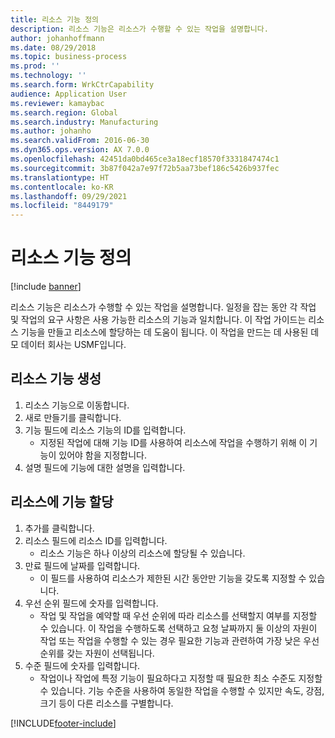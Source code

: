 ```yaml
---
title: 리소스 기능 정의
description: 리소스 기능은 리소스가 수행할 수 있는 작업을 설명합니다.
author: johanhoffmann
ms.date: 08/29/2018
ms.topic: business-process
ms.prod: ''
ms.technology: ''
ms.search.form: WrkCtrCapability
audience: Application User
ms.reviewer: kamaybac
ms.search.region: Global
ms.search.industry: Manufacturing
ms.author: johanho
ms.search.validFrom: 2016-06-30
ms.dyn365.ops.version: AX 7.0.0
ms.openlocfilehash: 42451da0bd465ce3a18ecf18570f3331847474c1
ms.sourcegitcommit: 3b87f042a7e97f72b5aa73bef186c5426b937fec
ms.translationtype: HT
ms.contentlocale: ko-KR
ms.lasthandoff: 09/29/2021
ms.locfileid: "8449179"
---
```

# <a name="define-resource-capabilities"></a>리소스 기능 정의

[!include [banner](../../includes/banner.md)]

리소스 기능은 리소스가 수행할 수 있는 작업을 설명합니다. 일정을 잡는 동안 각 작업 및 작업의 요구 사항은 사용 가능한 리소스의 기능과 일치합니다. 이 작업 가이드는 리소스 기능을 만들고 리소스에 할당하는 데 도움이 됩니다. 이 작업을 만드는 데 사용된 데모 데이터 회사는 USMF입니다.


## <a name="create-a-resource-capability"></a>리소스 기능 생성
1. 리소스 기능으로 이동합니다.
2. 새로 만들기를 클릭합니다.
3. 기능 필드에 리소스 기능의 ID를 입력합니다.
    * 지정된 작업에 대해 기능 ID를 사용하여 리소스에 작업을 수행하기 위해 이 기능이 있어야 함을 지정합니다.  
4. 설명 필드에 기능에 대한 설명을 입력합니다.

## <a name="assign-capability-to-a-resource"></a>리소스에 기능 할당
1. 추가를 클릭합니다.
2. 리소스 필드에 리소스 ID를 입력합니다.
    * 리소스 기능은 하나 이상의 리소스에 할당될 수 있습니다.  
3. 만료 필드에 날짜를 입력합니다.
    * 이 필드를 사용하여 리소스가 제한된 시간 동안만 기능을 갖도록 지정할 수 있습니다.  
4. 우선 순위 필드에 숫자를 입력합니다.
    * 작업 및 작업을 예약할 때 우선 순위에 따라 리소스를 선택할지 여부를 지정할 수 있습니다. 이 작업을 수행하도록 선택하고 요청 날짜까지 둘 이상의 자원이 작업 또는 작업을 수행할 수 있는 경우 필요한 기능과 관련하여 가장 낮은 우선 순위를 갖는 자원이 선택됩니다.  
5. 수준 필드에 숫자를 입력합니다.
    * 작업이나 작업에 특정 기능이 필요하다고 지정할 때 필요한 최소 수준도 지정할 수 있습니다. 기능 수준을 사용하여 동일한 작업을 수행할 수 있지만 속도, 강점, 크기 등이 다른 리소스를 구별합니다.  



[!INCLUDE[footer-include](../../../includes/footer-banner.md)]